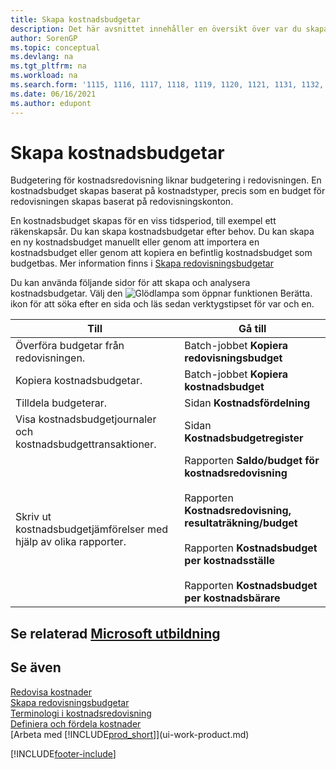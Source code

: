 ```yaml
---
title: Skapa kostnadsbudgetar
description: Det här avsnittet innehåller en översikt över var du skapar och analyserar kostnadsbudgetar. Budgetering för kostnadsredovisning liknar budgetering i redovisningen.
author: SorenGP
ms.topic: conceptual
ms.devlang: na
ms.tgt_pltfrm: na
ms.workload: na
ms.search.form: '1115, 1116, 1117, 1118, 1119, 1120, 1121, 1131, 1132, 1133'
ms.date: 06/16/2021
ms.author: edupont
---
```

# Skapa kostnadsbudgetar

Budgetering för kostnadsredovisning liknar budgetering i redovisningen. En kostnadsbudget skapas baserat på kostnadstyper, precis som en budget för redovisningen skapas baserat på redovisningskonton.  

En kostnadsbudget skapas för en viss tidsperiod, till exempel ett räkenskapsår. Du kan skapa kostnadsbudgetar efter behov. Du kan skapa en ny kostnadsbudget manuellt eller genom att importera en kostnadsbudget eller genom att kopiera en befintlig kostnadsbudget som budgetbas. Mer information finns i [Skapa redovisningsbudgetar](finance-how-create-budgets.md)

Du kan använda följande sidor för att skapa och analysera kostnadsbudgetar. Välj den ![Glödlampa som öppnar funktionen Berätta.](media/ui-search/search_small.png "Berätta för mig vad du vill göra") ikon för att söka efter en sida och läs sedan verktygstipset för var och en.

|Till|Gå till|  
|--------|---------|  
|Överföra budgetar från redovisningen.|Batch-jobbet **Kopiera redovisningsbudget**|  
|Kopiera kostnadsbudgetar.|Batch-jobbet **Kopiera kostnadsbudget**|  
|Tilldela budgeterar.|Sidan **Kostnadsfördelning**|  
|Visa kostnadsbudgetjournaler och kostnadsbudgettransaktioner.|Sidan **Kostnadsbudgetregister**|  
|Skriv ut kostnadsbudgetjämförelser med hjälp av olika rapporter.|Rapporten **Saldo/budget för kostnadsredovisning**<br /><br /> Rapporten **Kostnadsredovisning, resultaträkning/budget**<br /><br /> Rapporten **Kostnadsbudget per kostnadsställe**<br /><br /> Rapporten **Kostnadsbudget per kostnadsbärare**|  

## Se relaterad [Microsoft utbildning](/training/modules/cost-accounting-reports-dynamics-365-business-central/)

## Se även

[Redovisa kostnader](finance-manage-cost-accounting.md)  
[Skapa redovisningsbudgetar](finance-how-create-budgets.md)  
[Terminologi i kostnadsredovisning](finance-terminology-in-cost-accounting.md)  
[Definiera och fördela kostnader](finance-define-and-allocate-costs.md)  
[Arbeta med [!INCLUDE[prod_short](includes/prod_short.md)]](ui-work-product.md)


[!INCLUDE[footer-include](includes/footer-banner.md)]
